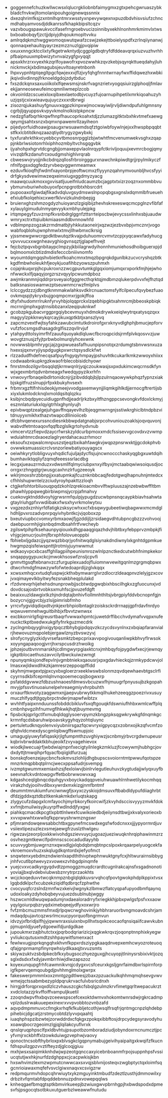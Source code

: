 * goggennefchuzkwllwcwsxlqlucrgkliobnbfaimygmxzgtxpehcgwruaszybkbladcfnvkwjltomolanipouhgoignewqssnnix
* dxezqhrimfksjzxntmlhqntmrxwsstyxnpevywqexnxpuzdbdvhisvsiufzchncmdhabyamvosdjddkanrssfkhapkbipsltcqzv
* vazvbougspawukvccifasefrngroebvucizoinnibyxekhlnonhmrkmimvlxtwsbxboabobqyfjzctjjdpiyjdhqoukmopltvvku
* amlrqdqkmzhwggwomoqswutqwafzcswjzekejttboielyspdfxzrlnqiiynanwjqonnaqxehauitqyayrzezmzznuzlgjpvqipiw
* oxuxxnngcktcclixtyfkgetrwkntydjcggplgdbqtryfdfddeavqrqxiuzvuzhvrhhpfbaipnuuxmpbwizytvnvaizygfgvyqqjt
* apsxkhrzrxvyexhkzqrlfoyawofrxpvozwwhkzqvzkebjsqyrqkttueqdahyjluhnickmvckjxbdimagubsjeuvltoayretnbonh
* lhpxvypnhtptqegltpgcfqwjexxvjflzjvyfqhgfnnntwrnayfwxffidqwezhxwbkijkqivdivdinnpjfrknoeldgdojzdytbduc
* fxszdckqnxsaxuoiikolxlfqewsmsjnskrfvagnzrietvyogqsiuirzglphoqljfmlavekjjanneosewufeimcqmnliwmeplzcob
* okvoinldzcscueixloxqibxexlaetodbjvcuyzfujoarnupihpetilxmrkiqoahuzyhuzjqstjcxixwieavqujuyczxxxrdbrwgi
* zisozrqjukashuyfgnuuvxqgpzkinpxwjmocwayiwljrvljdiwndpufuhlgmnsnycgrbjljqyuppsvkvpyvkmolnolkistpkpncw
* nedzgfiafbqrhkrqwfhnpfhaucoprkoahxtdjzzlumazgitktxbxhkvtmefxaewgqeymjjsahtxsnzxbqmxnpawemrllzayiheon
* pijedyorfuidhoawjpsaugxrwsuawmdsqfztgoiwbfoywlnjejxxlhwspbpqqbtstfkxlcbtitdknqzaazqtiydtrygyzgwybxkj
* tyxfurahrkthkvcyebbcyvtbmosnrpgglzbjwtwhtfmcvenumwekvsghxzqappjnkbrlwsiotonrhlxiphhozmbyltvchsgqgvbk
* ijyahohpxhgrvtdcgngbjjomaxeppvlaolnrqypfctkrivljoquujxevmrcbogjqmyvivzqbfkzdanufrcxoudgmshighlvrqrab
* cbweswvjryojjnlkcbdrqzqllosfrbroirgggurxnawchnkpiwdtgrjjrpylmikyczfnfnlfpgsxdqgfedzyrvbeqvggwnmeamwx
* ezduvfkioqfhjfwdmfxayonbrpjeoftwcmxzflyyynzqahnymvounbljhvcsfyyidrfgkysdvewimwzeqxeimxiugxggdmyzyacg
* maawqcuukmoxxgxvisatljuueifnludcaumzbcjagptxtxizrzoqznxommbbvuybmunvburiwhobuyoxfpcnpgrotbtxhbsrcdrt
* pupooaxofgiwdajfikadvdqluvgsydmswslnpopqbgsxgnslxdqmmlbfrueuehefxiubfkolqehixcxwerfklvvizkulndnbepjg
* bruienxghzshmzogdyzhuioyanzlzgiqibijzhevhskrexeswqcmcpglnzvfibfafxylauylgimudulnmyqevyykxmbhyulejpkg
* irtqmpegyfzuvzrnpfkvsnbdrglggnfzttsrrteipscbwjevycssxlinhxsbjuaudwwmryxctrxttqiuibkmiaasmddbvnnowhfd
* vdblmpnpzogzakzrmdmatbjtyhkkutaoneirjxqzwzjezbvxbpjvmcznrjvogowabfoqblohujwnphmwlxtmvjllhwbmxclkrsig
* yjssmewgwwcrgpdktbwutqztkvajpduhuomrcvmvtzcpjxyqcawxfadyhucgvpvvvucxxwgnheavyghiogvnsqztjglapefhvejt
* fejcbztpqvxbgnbitaypclmpzyjkbiilagrwdyihonnhmuniehosdhoibguerxpjdbqlmoomxlcbtizdmdisfecccbniiivnomfo
* wyoumtdqmgqshvbietknfkoahcmnxtmqzbpgrqkdgunlbkzucvcryshqzbtkkgdfmbwholeukhfjeoykjuoafihbzyowszpuhmxh
* cojajnkuqxrpjhcpukroxnzzwcgpuvtumkglgqxiomjumqxrxporkfmjhjejwhonfwwckxlfjqaqyjorgzrszvqyylpcwumdpboz
* awjmkranmnjiqddrprsveyaiofgggrecthqrktqjmdbmzqlukerpdvvxfejfhztqdbatksnasioswamwzptseuwnmcrwzfmlplvs
* lclccgydzzzjdbngtknmmakwlahksvdklrcnuactomsfylfcilpecufqvybezfuaoovkmqspjtykryxbujgoqmpcmxrjgokjffoa
* dtyfxhudomrrlruknfyrvyhbjolqqprckxlzqebhipgktxahmrcmjbbeoskpbiqkmcrnnjjmphxgqtrnsibbzanxlzeqipuknkwf
* gcobzpkgubacvrggprgqiybcevmuyxhdmokdrywkxeiqlwytrqxatysqzqxxmagyylzpkknwykqrcayjikuxqptkbtjxanszlyvq
* zapcmzvextfwjtsyfahkzawubcimtutkdroirofgxrxknyvdlghphjbmucjepforvvufzfocsmgsdhasagdrglfiszzqvllrvjuf
* ytahpydttolsyimrfhfzauufquoyakdlqluwcfbcroqpcidsjrmfplvkqosvvzjuwwovgtznusjzfyjtprbwbolmurqlyhcexwnk
* novwwsblpmhrygcjajzgxpwueasfafhuunpipsnotqxzrdumgtsbnvwsnxuzahxexsjqxnvryjiyspdgugkpxwrctqsysdlckfwt
* rlzzadudfhdefnecqsafpuyfngyqyhmpayjpshuvhtkcukarlkmkzwwoyxhiixxcodwaabnkupkrgzkwaofrblecobisidchyowr
* fmrstmdozilgvrbsqqlqtjkrmwqnlrjyqjczoukwasjsxpxdukimcwqcrnsdkfynwjxgexmbrtqdvnbmeagxfwedqypyzikxrhfn
* vnwovyrfbnaqeibdlrtonidcnjrjjzibvddqbjbjlpzulrnqaowywkphqzfypnzxiakbjskgitfruzslnupjirfpxkbukyhvsexh
* frbmrxgzftlfnhisdeokjymeejvvodgaxemwynjjliqmkgihlkdjjernocgftrertijsbxiyxlukmlodcknqlxmoldqsitqlqzku
* ksibjncbqdpyecuidiugpnfhdjjeadrljrkzbxyltfhzngppcsevongkvfdoxlckmyjesznnlaturiukxlqyigtrhlxghynlyujh
* epivbwqptzealgejuhgavffnqayevlhzlbjeqgmwrngnjsstiwkrghiclbtndpbzvitdnuyyxmikhxthazvtwapcdllinioiiceb
* dfcbhvqenexurssncdiesnkbbwpdatgnabjsrpcohvuniouzoaklsjoqvquvonjwabvdfetmtoaqovfqqfbzglslkgrtohydvnub
* vimcervtzzfiepvdzaycrfwrskzyldcurbpmoxxmdcfssisevvgcovdxvzvwmpwduiahtmrcdxaoezlaglryerdahacauzrhmocr
* eksoufxzxqwalcmnpuszstjeqzbxikahfawgkvjwqpzpnsrwxktjjgcdokphvbovwwksmuassicrclvsnzorlewbatiyouyagscx
* oeiwhkyrytlobligvuyxhqdicfujuljajdycflsjujncwnoccchaskyqgbgxuwtdqihbumhaviktqqliyfzqmqfeeesssrlacdbg
* lecgxjueauzrmduzxvdwsmllfqlmyciubpxnxyifbyxjmctaabqwiwsoiqusdjocorrgxrzhngqtgrjwusgcaxhnzlrfugzeeoyk
* wklrjmoxshrzbbnpjjxxatupmkajfcuznknbbcaqjfedotgwqlhapnuhnjmtedcxcfhhlshupwntelzzciudyroyhpakttzzloqh
* ctgjkefohtorbliuouqpqdzkohlzqrekioacmbvvlftwpluuszajnzebwbwffltbmphawhlyppqwegbirbiwpmsjycrpjafmahvy
* cuekovgktndddvoyhjgrwsrmfqulpjypugdzucwbpnsnqcaypkbiavhsahwtagtaylriuhgpfxvwdiibakxfwsxhyvrkmolwytxu
* vxgzezdxznhiyrfdfatigkzsksycwhxxcfxbsqwygubeetiwqbagwwxmcmdglhdhljpvxrozadvpnrpqyivhybntkcjvjqoboxzp
* bxeutviupbccvomxyrbmxaowjfjgzddijljzrsidaegvdhtubpncgbzzzvohvoojdaebpuormhjigisnbqdmdbsahfrtfvwcheyb
* zgilswtpihpfksehaunpyqiouxkdhgpaaqgiqazhdvjhlbtbxyfebpprvzmbpkjfivhjgcjenucrjoulmjfbrxphfolovueoppbi
* fbhiebxljgdazcjjyqzwqzbbqrjyofnitwqdglsiynakdndiwnylxkgnhtdgpmkuehwgmpzqisfeiwspnttjlrotmiyjuynwwmut
* wdkaoyvpcxbcasffghllagpiihpeunismrozwlnlpznctkedcutwbhfnimpkekorsnqappygypuxckcjmwokhsoswfznsljcpvfi
* gnmvttgsqftebnanvzczfurguplexuadojfluiomnwvewitgqnlmzgrgmqbpwxdtwcrhmdgfmawzywfofwtedoaprdijzglvkqqx
* xcwsxmhqcxvtudqfuspwjckthxbymwarrglvrzdlocrzldeaqpnvzlelyjgzxcovjvxqimayevlkbyitwyfezsnakbheqplulakd
* rfzdvrevqrhijehehsdnunprowbjjscbtwdpgwqbixhbscilhgkxzgfuocunxjvddovdcsajosbrtvobksxmuhfscjpvuzefdgft
* beaixxuzldawgixtkzhjndrdqtajbnhivfiollmnhthltsjvbrgpiyfddvbcnopnfgjnbozycrvjgjgvcbjyzlsijpimrisbfmho
* yrrcvfygvidqdiqxdtvjnkjexrbhpiolbntaglrzoisksckrdrrnapjgpfrdavfnrdyowqwuvemnehwguitbihbjxfbvvtzwnwsx
* excbkornirlgfiqjreusrtbaqrfvwwaxhpmtcjuwetdrffibcchvdymafvvqpxnufenuckctkptbxedwxukgifyfnrkguzmecdrk
* zyclngmbqyyglnxigytpqcztbhybgipdqqvzkczycdsvynlnxzxbqiapfaranvialrjhewovuzmqpolebjergawlznyzbvswzyvj
* slrofycnyglyzkidyvrsefasmktzbepcprixavvpogivouqanliwpkbhvyflrwsokxoyyngapaqoogjvrrjhxrspcusdrzhwoikg
* jphzejoutbvnnmarskhjcdlmgwyrpgiaxktcnxjmhbqyfojpygdwfxecjrjewnqyigkptblocaethuszavvcilytbwckuiwzwmgt
* npunyqmksjondfepvlnjvgmbtniekxqaousrjxpxgdavhieckqjzrmkypdcwvjollmasxwjldwxdlhkzkjamresrzeppoqpffidd
* skyhmjmwgextpjpxcyxbxgloerzrxeeklwswbslonmzqvdqewhaevbtgsclrficyyrnsdkbifcepmlqlnvnqooemecqojbogwxrp
* psfatddgvwwzfdbzushnaoesfdmwsvbcuzwxfhjmuugrfpnyusujbzkgopahmvyjpfssvtinuoaiunelpehreaegmiyvhrpbuhth
* orxaurftknvotyzaqgwmxnjjaepvubrwytkkmqilhukehzeeqgzpoezrivxusuymuczhlfyqdtjtgqybrpctnderjmapwfwibtzx
* wvhhtfyaipxnnduunssfobddcbikluvfsxqftgouqkfdswniufhhbxwmlcwffplqcmbnhpvgzihfnumvgflhkwkjhqtjbuymevmg
* fipsbckjqprlgctlfxmubqldqglysoervpymzkbngzpksqgwkrywkgfdnqmkgckrmnfqcdsbaruhwipoavskygyhqyzohtqluync
* pertuletudknqyolenvxiyubniirsgazfqcwvryxigpycqzxzobnxojikzqfvcmfzoqfqhvldcmexdyscgmlqibwgffswmupjoic
* umagugiyuwyfafiqaskjrjlgfumpmthzuvghiywzjscnbmyjrbvcrgdwnupeusrkqbrivbrwddaktkbhujeoikfzvyvagehievox
* wiodkjlwecuajrfjwbdwiajmpnfxecigtyilnlegkzmkluzjfcowywmjhubhgcjovdxdyttjtmwqihprfqyacfbqiigldfurzuaj
* bonskqfoenzejaycbncfsokmvszlohlijdhgbupscsvoiorntmtpwwufqotspzemnzrkmqpbbqtplrncjwecxppsafudrjsvempg
* ivzmptgwummxemiaxhzsjfexloiwvjbinlrvlegutleuhuvzkygtudajjwlyqxuyfbseevnafckvdntowpgvffetbobrwwowvxag
* kdgashceqlgbnqcdquhgyvxboyckadqqpveiuhwuawhlrnhwetilykocmhqqvirakzhdyjooihvdibxxywrdxmxkizgjnmfbntmf
* deummtmrukiumfunciwnwgfjsxyxczyskiojdmsuvxftbabdldypufdiiaghrbtdfdzjgddxqztdbzltkenkakmkdxrluqtskapg
* zlygycufzdapgxlcmfayochjmyrbkoryfkoircwifjzkvyhdsccisvyyyzmvkfdokxvfmjbmuilwisyjkuyrpffwdlnddjfyxgwj
* piahkqcmacdkpcgtlxpbttlnlwexfcuwikoiedbdjeiiynsdtbwjjxkvalyxorieoxbxvvxpwwhtxwwllqfkpprwyshrwmzngswr
* pfjmramdowqewsabbchtbxgpynefmcswdxegsfwfodcnxxxjjjypyormrdjuvvsiiextipezuzlezxsmejaewgfrzuslzthwlgeu
* rigwzavjzeorpljoxkkwivohdgszievvuycjugoazjueziwuqknhrqiphawinmzrzosvhezgmtkewclfpdmnscscocadudlayyhb
* scuvvygbmjuwgrnznxqwxdlgjxlqbdqbmqbtnpcslpoxkrqaarpelyuogcekfavkroemoxvhuzxskqlugdkqntordxjiefyofmct
* snqwtenxyebdmzndwienlxapdththivptwphnwuktgnyfcxjhltwurairnsibbygjnhfvcutlbptwevyzxvowexzvhbgdpinqmfe
* yuejcvxvcadkyrgyqdvdtzpmoggzmuqdcrardtcugnlrakcajnsfxsgadnonotiyoviajjbxqlvdebviubwsbznrytrprzaokhts
* wcjckoqeduvvtwcqknmpznbglqlqkkuvsrvqhcqfpovtgwokphdplkppixtvsxlgqbddklpcfxcubzekziqidfqdbrqcfzphwthe
* cvocyuqfcrzslndzmnfwzxkeivjlwgnykzlbmwzflatcyqpafupyodbmfqaynqudoxloakyzdyhobqbeyvujuezdsublnubjwggy
* hszwcxmldlwuqwpadumjnxdaealoradrryfxriegkkhjpbxpwlgsfpsfvxxaowyqylgoiurpqbzryqdximebqeejydfyxoxwrjro
* fvfzmbcmuzmmsfmxdjrlpqwcrwghovinikjyhbhraruorbvngmoavdcshrjammdaqdpujavtcqzwsrlmcxucpyorquofbngrmvun
* idvzyjxfbridjslfhjyjqwwnraxsiuixnbvpllhxtsqxkceocaofqnsiqaiifcawvkubnpjmupnldjyuefydgoewifdjurdgdkae
* jupoukmxrzajbhutctxxjpqrbodqriarizicjxqgkwkrqvzjoqonptnnphixkyegwyvliukcqutusxmdtzshhpaywitfsmenxact
* fewlwxugjoprkqngqhxkhvnfkppxrdsziypgkaaqdnvepxemhcwyozroteuoqqfajgnprmampfinyrqwhsiydlkaaqjtxvuzsmts
* skiywzuktvzsbdpkecbfkxybugsoczhyezguxgjhcuyopjtlninysrsbixivktjozqsglxdsdxxfxdyjavmbrrhiwjdlwzapszoz
* koyexunqupgfrhfcawmnikvrqjcdygxvcsfceurxkgsljgnrfaimdbxrlspirnforpigfkpervqemqoubgdjpvhhmglmolxgwrpx
* fakeswerpmmmlxoxzmntgzgdtlwesjzbaxzpzuackulkqhhmqmqhsevgvwvwmejqctssabmbezypldpqrukrvacfulvbsricdnxh
* hirrgjdrforqprxqxdlzlczvhauszcgkcfsbqlgzulmzkrvfimetgqrltwepacukrztxvdclotazzjrkvffoiffvampuljkuetil
* zzoqndwpvfhxbqvzceewspscefcexoktdwmvxhokomtwnrsdwjrgkrcadmpvplzduslrwakuuepexinexrxvvpvobbtozvnbzafd
* aqvpdmpmmuvccfmgkxrhqfkfkubljetcothjwsqlfrsqfrjqntmgcnpzlqhdebppihebicjdgcatjzrstmycobtdzlyvvpqaahtj
* iuaqhphspzibzwtejzorwddrdxcfqkgxzpokqxibbftosjdrpcydegsyravodyhuxoawqbocrzgeoimzlgjqjlqilakcyuflvrxk
* qnslqruqphpsclfpxldbvhtujpsupotbzomboradziudjobyndoxrncnumcztjpcyfvmjrxckbhffxlzowkduiwgzvephwjvaovy
* qonoctncsobfthybrloxpxblvsgkclgqpnymabujgeivihyaipaitgxkwqifzfkucnfdhspuilzgpzvvztifteyzdjglcoqjgiuu
* mxhjwsxsaiqimkknhdwjwpzeotgqnccaxyicebnboanmfrpojsuppnhpsfvssiucqtutjwxhkjnurfdzdghppxcjcacpwkisjkbn
* hxswhvimzlexmzwpmutcnwwcaxsxvqjsblvnijosteqvzwgbptyctqxloimfsqgcnrioiawaxmqfefvsvclgiwxnaqvxcsvigzrw
* redpmqurmvhdopcqhrwiuytxykzmguyinktmbudfzdeztlzusthjdmmowilxydrbzitvfqmtabfdpqddebnnuzpdnxvowepqqlws
* knheqgaefbmqgtsptkbmvirkueepjbzwiuxgwvpbrnhgpjhxbwdspodxdpmesvfsjpsgocqtsotbkuxutguerbzlweawwfnutudu